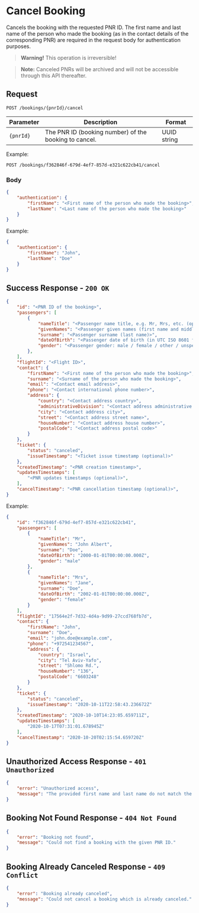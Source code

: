 # Cancel Booking

Cancels the booking with the requested PNR ID. The first name and last name of the person who made the booking (as in the contact details of the corresponding PNR) are required in the request body for authentication purposes.

> **Warning!** This operation is irreversible!

> **Note:** Canceled PNRs will be archived and will not be accessible through this API thereafter.

## Request

```http
POST /bookings/{pnrId}/cancel
```

| Parameter | Description                                           | Format      |
| --------- | ----------------------------------------------------- | ----------- |
| `{pnrId}` | The PNR ID (booking number) of the booking to cancel. | UUID string |

Example:
```http
POST /bookings/f362846f-679d-4ef7-857d-e321c622cb41/cancel
```

### Body

```json
{
    "authentication": {
        "firstName": "<First name of the person who made the booking>",
        "lastName": "<Last name of the person who made the booking>"
    }
}
```

Example:
```json
{
    "authentication": {
        "firstName": "John",
        "lastName": "Doe"
    }
}
```

## Success Response - `200 OK`

```json
{
    "id": "<PNR ID of the booking>",
    "passengers": [
        {
            "nameTitle": "<Passenger name title, e.g. Mr, Mrs, etc. (optional)>",
            "givenNames": "<Passenger given names (first name and middle names)>",
            "surname": "<Passenger surname (last name)>",
            "dateOfBirth": "<Passenger date of birth (in UTC ISO 8601 format)>",
            "gender": "<Passenger gender: male / female / other / unspecified>"
        },
    ],
    "flightId": "<Flight ID>",
    "contact": {
        "firstName": "<First name of the person who made the booking>",
        "surname": "<Surname of the person who made the booking>",
        "email": "<Contact email address>",
        "phone": "<Contact international phone number>",
        "address": {
            "country": "<Contact address country>",
            "administrativeDivision": "<Contact address administrative division, e.g. state, province, region, etc. (optional)>",
            "city": "<Contact address city>",
            "street": "<Contact address street name>",
            "houseNumber": "<Contact address house number>",
            "postalCode": "<Contact address postal code>"
        }
    },
    "ticket": {
        "status": "canceled",
        "issueTimestamp": "<Ticket issue timestamp (optional)>"
    },
    "createdTimestamp": "<PNR creation timestamp>",
    "updatesTimestamps": [
        "<PNR updates timestamps (optional)>",
    ],
    "cancelTimestamp": "<PNR cancellation timestamp (optional)>",
}
```

Example:
```json
{
    "id": "f362846f-679d-4ef7-857d-e321c622cb41",
    "passengers": [
        {
            "nameTitle": "Mr",
            "givenNames": "John Albert",
            "surname": "Doe",
            "dateOfBirth": "2000-01-01T00:00:00.000Z",
            "gender": "male"
        },
        {
            "nameTitle": "Mrs",
            "givenNames": "Jane",
            "surname": "Doe",
            "dateOfBirth": "2002-01-01T00:00:00.000Z",
            "gender": "female"
        }
    ],
    "flightId": "17564e2f-7d32-4d4a-9d99-27ccd768fb7d",
    "contact": {
        "firstName": "John",
        "surname": "Doe",
        "email": "john.doe@example.com",
        "phone": "+972541234567",
        "address": {
            "country": "Israel",
            "city": "Tel Aviv-Yafo",
            "street": "Shlomo Rd.",
            "houseNumber": "136",
            "postalCode": "6603248"
        }
    },
    "ticket": {
        "status": "canceled",
        "issueTimestamp": "2020-10-11T22:58:43.236672Z"
    },
    "createdTimestamp": "2020-10-10T14:23:05.659711Z",
    "updatesTimestamps": [
        "2020-10-17T07:31:01.678945Z"
    ],
    "cancelTimestamp": "2020-10-20T02:15:54.659720Z"
}
```

## Unauthorized Access Response - `401 Unauthorized`

```json
{
    "error": "Unauthorized access",
    "message": "The provided first name and last name do not match the booking's contact details."
}
```

## Booking Not Found Response - `404 Not Found`

```json
{
    "error": "Booking not found",
    "message": "Could not find a booking with the given PNR ID."
}
```

## Booking Already Canceled Response - `409 Conflict`

```json
{
    "error": "Booking already canceled",
    "message": "Could not cancel a booking which is already canceled."
}
```
